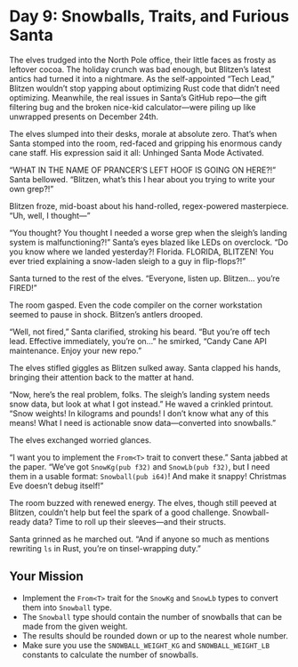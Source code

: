 # Day 9: Snowballs, Traits, and Furious Santa

The elves trudged into the North Pole office, their little faces as frosty as leftover cocoa. The holiday crunch was bad enough, but Blitzen’s latest antics had turned it into a nightmare. As the self-appointed “Tech Lead,” Blitzen wouldn’t stop yapping about optimizing Rust code that didn’t need optimizing. Meanwhile, the real issues in Santa’s GitHub repo—the gift filtering bug and the broken nice-kid calculator—were piling up like unwrapped presents on December 24th.

The elves slumped into their desks, morale at absolute zero. That’s when Santa stomped into the room, red-faced and gripping his enormous candy cane staff. His expression said it all: Unhinged Santa Mode Activated.

“WHAT IN THE NAME OF PRANCER’S LEFT HOOF IS GOING ON HERE?!” Santa bellowed. “Blitzen, what’s this I hear about you trying to write your own grep?!”

Blitzen froze, mid-boast about his hand-rolled, regex-powered masterpiece. “Uh, well, I thought—”

“You thought? You thought I needed a worse grep when the sleigh’s landing system is malfunctioning?!” Santa’s eyes blazed like LEDs on overclock. “Do you know where we landed yesterday?! Florida. FLORIDA, BLITZEN! You ever tried explaining a snow-laden sleigh to a guy in flip-flops?!”

Santa turned to the rest of the elves. “Everyone, listen up. Blitzen... you’re FIRED!”

The room gasped. Even the code compiler on the corner workstation seemed to pause in shock. Blitzen’s antlers drooped.

“Well, not fired,” Santa clarified, stroking his beard. “But you’re off tech lead. Effective immediately, you’re on…” he smirked, “Candy Cane API maintenance. Enjoy your new repo.”

The elves stifled giggles as Blitzen sulked away. Santa clapped his hands, bringing their attention back to the matter at hand.

“Now, here’s the real problem, folks. The sleigh’s landing system needs snow data, but look at what I got instead.” He waved a crinkled printout. “Snow weights! In kilograms and pounds! I don’t know what any of this means! What I need is actionable snow data—converted into snowballs.”

The elves exchanged worried glances.

“I want you to implement the `From<T>` trait to convert these.” Santa jabbed at the paper. “We’ve got `SnowKg(pub f32)` and `SnowLb(pub f32)`, but I need them in a usable format: `Snowball(pub i64)`! And make it snappy! Christmas Eve doesn’t debug itself!”

The room buzzed with renewed energy. The elves, though still peeved at Blitzen, couldn’t help but feel the spark of a good challenge. Snowball-ready data? Time to roll up their sleeves—and their structs.

Santa grinned as he marched out. “And if anyone so much as mentions rewriting `ls` in Rust, you’re on tinsel-wrapping duty.”

## Your Mission

- Implement the `From<T>` trait for the `SnowKg` and `SnowLb` types to convert them into `Snowball` type.
- The `Snowball` type should contain the number of snowballs that can be made from the given weight.
- The results should be rounded down or up to the nearest whole number.
- Make sure you use the `SNOWBALL_WEIGHT_KG` and `SNOWBALL_WEIGHT_LB` constants to calculate the number of snowballs.
